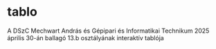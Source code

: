 # tablo
A DSzC Mechwart András és Gépipari és Informatikai Technikum 2025 április 30-án ballagó 13.b osztályának interaktív tablója

